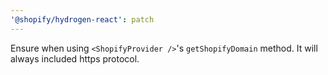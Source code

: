 ```yaml
---
'@shopify/hydrogen-react': patch
---
```


Ensure when using `<ShopifyProvider />`'s `getShopifyDomain` method. It will always included https protocol.
